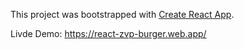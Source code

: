 This project was bootstrapped with [Create React App](https://github.com/facebook/create-react-app).

Livde Demo: https://react-zvp-burger.web.app/
